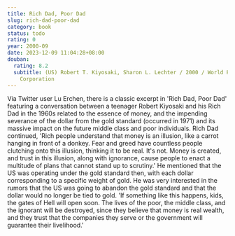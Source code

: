```yaml
---
title: Rich Dad, Poor Dad
slug: rich-dad-poor-dad
category: book
status: todo
rating: 0
year: 2000-09
date: 2023-12-09 11:04:28+08:00
douban:
  rating: 8.2
  subtitle: (US) Robert T. Kiyosaki, Sharon L. Lechter / 2000 / World Publishing
    Corporation
---
```


Via Twitter user Lu Erchen, there is a classic excerpt in 'Rich Dad, Poor Dad' featuring a conversation between a teenager Robert Kiyosaki and his Rich Dad in the 1960s related to the essence of money, and the impending severance of the dollar from the gold standard (occurred in 1971) and its massive impact on the future middle class and poor individuals. Rich Dad continued, 'Rich people understand that money is an illusion, like a carrot hanging in front of a donkey. Fear and greed have countless people clutching onto this illusion, thinking it to be real. It's not. Money is created, and trust in this illusion, along with ignorance, cause people to enact a multitude of plans that cannot stand up to scrutiny.' He mentioned that the US was operating under the gold standard then, with each dollar corresponding to a specific weight of gold. He was very interested in the rumors that the US was going to abandon the gold standard and that the dollar would no longer be tied to gold. 'If something like this happens, kids, the gates of Hell will open soon. The lives of the poor, the middle class, and the ignorant will be destroyed, since they believe that money is real wealth, and they trust that the companies they serve or the government will guarantee their livelihood.'

